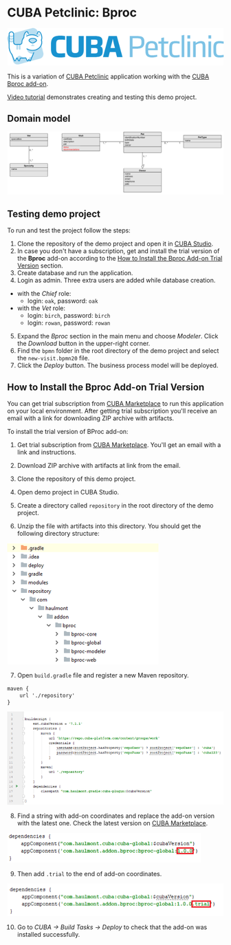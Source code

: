 # CUBA Petclinic: Bproc

<p align="center">
  <img src="https://github.com/cuba-platform/cuba-petclinic/blob/master/modules/web/themes/hover/branding/petclinic_logo_full.png"/>
</p>

This is a variation of [CUBA Petclinic](https://github.com/cuba-platform/cuba-petclinic) application working with the [CUBA Bproc add-on](https://www.cuba-platform.com/marketplace/bproc/).

[Video tutorial](https://youtu.be/znq5P0Tk55k) demonstrates creating and testing this demo project.

## Domain model

![CUBA Petclinic Domain model](/img/domain-model.png)

## Testing demo project

To run and test the project follow the steps:
1. Clone the repository of the demo project and open it in [CUBA Studio](https://www.cuba-platform.com/tools/).
2. In case you don't have a subscription, get and install the trial version of the **Bproc** add-on according to the [How to Install the Bproc Add-on Trial Version](#trial) section.
3. Create database and run the application.
4. Login as admin. Three extra users are added while database creation.
 * with the *Chief* role:
    * login: `oak`, password: `oak`
 * with the *Vet* role:
    * login: `birch`, password: `birch`
    * login: `rowan`, password: `rowan`
5. Expand the *Bproc* section in the main menu and choose *Modeler*. Click the *Download* button in the upper-right corner.
6. Find the `bpmn` folder in the root directory of the demo project and select the `new-visit.bpmn20` file.
7. Click the *Deploy* button. The business process model will be deployed.

## How to Install the Bproc Add-on Trial Version <a name="trial"></a>

 You can get trial subscription from [CUBA Marketplace](https://www.cuba-platform.com/marketplace/bproc/) to run this application on your local environment. After getting trial subscription you'll receive an email with a link for downloading ZIP archive with artifacts.

 To install the trial version of BProc add-on:

 1. Get trial subscription from [CUBA Marketplace](https://www.cuba-platform.com/marketplace/bproc/). You'll get an email with a link and instructions.

 2. Download ZIP archive with artifacts at link from the email.

 3. Clone the repository of this demo project.

 4. Open demo project in CUBA Studio.

 5. Create a directory called `repository` in the root directory of the demo project.

 6. Unzip the file with artifacts into this directory. You should get the following directory structure:

  ![structure](img/structure.png)

 7. Open `build.gradle` file and register a new Maven repository.
  ```
  maven {
      url './repository'
  }
  ```
   ![buildscript](img/buildscript.png)

 8. Find a string with add-on coordinates and replace the add-on version with the latest one. Check the latest version on [CUBA Marketplace](https://www.cuba-platform.com/marketplace/bproc/).

  ![version](img/version.png)

 9. Then add `.trial` to the end of add-on coordinates.

  ![trial](img/trial.png)

 10. Go to *CUBA -> Build Tasks -> Deploy* to check that the add-on was installed successfully.     
